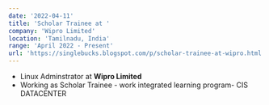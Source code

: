 ```yaml
---
date: '2022-04-11'
title: 'Scholar Trainee at '
company: 'Wipro Limited'
location: 'Tamilnadu, India'
range: 'April 2022 - Present'
url: 'https://singlebucks.blogspot.com/p/scholar-trainee-at-wipro.html'
---
```


- Linux Adminstrator at **Wipro Limited**
- Working as Scholar Trainee - work integrated learning program- CIS DATACENTER 

